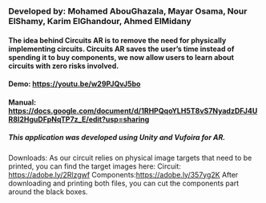 ### Developed by: Mohamed AbouGhazala, Mayar Osama, Nour ElShamy, Karim ElGhandour, Ahmed ElMidany
#### The idea behind Circuits AR is to remove the need for physically implementing circuits. Circuits AR saves the user’s time instead of spending it to buy components, we now allow users to learn about circuits with zero risks involved.
#### Demo: ​https://youtu.be/w29PJQvJ5bo <br>
#### Manual: https://docs.google.com/document/d/1RHPQqoYLH5T8vS7NyadzDFJ4UR8I2HguDFpNqTP7z_E/edit?usp=sharing
##### This application was developed using Unity and Vufoira for AR. 
Downloads:
As our circuit relies on physical image targets that need to be printed, you can find the target images here:
Circuit: ​https://adobe.ly/2Rlzgwf Components: ​https://adobe.ly/357yg2K
After downloading and printing both files, you can cut the components part around the black boxes.
